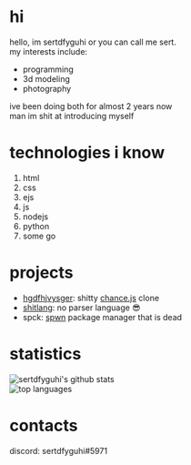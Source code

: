 # hi
hello, im sertdfyguhi or you can call me sert.    
my interests include:
- programming
- 3d modeling  
- photography 

ive been doing both for almost 2 years now  
man im shit at introducing myself

# technologies i know
1. html
2. css
3. ejs
4. js
5. nodejs
6. python
7. some go

# projects
- [hgdfhjvysger](https://github.com/sertdfyguhi/hgdfhjvysger): shitty [chance.js](https://github.com/chancejs/chancejs) clone
- [shitlang](https://github.com/sertdfyguhi/shitlang): no parser language 😎
- spck: [spwn](https://github.com/Spu7Nix/SPWN-language) package manager that is dead

# statistics
![sertdfyguhi's github stats](https://github-readme-stats.vercel.app/api?username=sertdfyguhi&show_icons=true&bg_color=FCBCD7&title_color=E56AB3&icon_color=EF87BE&text_color=ffffff)  
![top languages](https://github-readme-stats.vercel.app/api/top-langs?username=sertdfyguhi&bg_color=FCBCD7&title_color=E56AB3&text_color=ffffff&layout=compact)  

# contacts
discord: sertdfyguhi#5971
